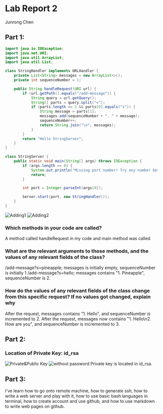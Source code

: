# Lab Report 2
Junrong Chen

## Part 1:
```Java
import java.io.IOException;
import java.net.URI;
import java.util.ArrayList;
import java.util.List;

class StringHandler implements URLHandler {
    private List<String> messages = new ArrayList<>();
    private int sequenceNumber = 1;

    public String handleRequest(URI url) {
        if (url.getPath().equals("/add-message")) {
            String query = url.getQuery();
            String[] parts = query.split("=");
            if (parts.length == 2 && parts[0].equals("s")) {
                String message = parts[1];
                messages.add(sequenceNumber + ". " + message);
                sequenceNumber++;
                return String.join("\n", messages);
            }
        }
        return "Hello StringServer";
    }
}

class StringServer {
    public static void main(String[] args) throws IOException {
        if (args.length == 0) {
            System.out.println("Missing port number! Try any number between 1024 to 49151");
            return;
        }

        int port = Integer.parseInt(args[0]);

        Server.start(port, new StringHandler());
    }
}
```
![Adding1](https://github.com/JunrongChen2004/CSE15L/assets/122309066/05740815-0fd6-4ee2-b4f7-37621c356661)
![Adding2](https://github.com/JunrongChen2004/CSE15L/assets/122309066/c454a4ba-0d26-4542-b25e-7ecc74d255d7)

### Which methods in your code are called?
A method called handleRequest in my code and main method was called

### What are the relevant arguments to those methods, and the values of any relevant fields of the class?
/add-message?s=pineapple; messages is initially empty, sequenceNumber is initially 1
/add-message?s=hello; messages contains "1. Pineapple", sequenceNumber is 2.

### How do the values of any relevant fields of the class change from this specific request? If no values got changed, explain why
After the request, messages contains "1. Hello", and sequenceNumber is incremented to 2.
After the request, messages now contains "1. Hello\n2. How are you", and sequenceNumber is incremented to 3.

## Part 2:

### Location of Private Key: id_rsa
![Private&Public Key](https://github.com/JunrongChen2004/CSE15L/assets/122309066/8f267a11-2b9d-43b2-9842-6189e5cbe835)
![without password](https://github.com/JunrongChen2004/CSE15L/assets/122309066/473c0236-472d-4387-884a-438b70e69a7f)
Private key is located in id_rsa.

## Part 3:

I've learn how to go onto remote machine, how to generate ssh, how to write a web server and play with it, how to use basic bash languages in terminal, how to create account and use github, and how to use markdown to write web pages on github.
